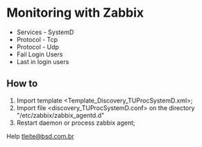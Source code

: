 # Monitoring with Zabbix

* Services - SystemD
* Protocol - Tcp
* Protocol - Udp
* Fail Login Users
* Last in login users


## How to

1) Import template <Template_Discovery_TUProcSystemD.xml>;
2) Import file <discovery_TUProcSystemD.conf> on the directory "/etc/zabbix/zabbix_agentd.d"
3) Restart daemon or process zabbix agent;


Help
tleite@bsd.com.br
